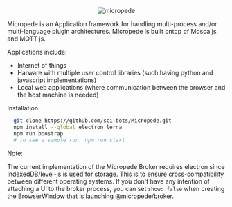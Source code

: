 <p align="center">
  <img alt="micropede" src="https://raw.githubusercontent.com/sci-bots/Micropede/master/docs/images/temp-logo.png">
</p>

Micropede is an Application framework for handling multi-process and/or multi-language plugin architectures. Micropede is built ontop of Mosca js and MQTT js.

Applications include:

- Internet of things
- Harware with multiple user control libraries (such having python and javascript implementations)
- Local web applications (where communication between the browser and the host machine is needed)

Installation:

```bash
  git clone https://github.com/sci-bots/Micropede.git
  npm install --global electron lerna
  npm run boostrap
  # to see a sample run: npm run start
```

Note:

The current implementation of the Micropede Broker requires electron since IndexedDB/level-js is used for storage.
This is to ensure cross-compatibility between different operating systems. If you don't have any intention of attaching a UI to the
broker process, you can set `show: false` when creating the BrowserWindow that is launching @micropede/broker.
